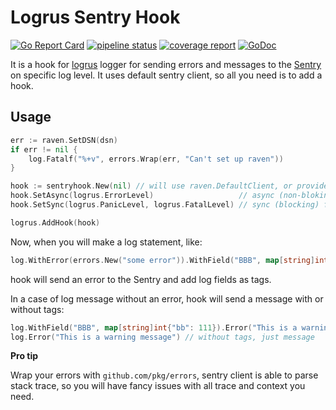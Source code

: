 # Logrus Sentry Hook

[![Go Report Card](https://goreportcard.com/badge/github.com/dmksnnk/sentryhook)](https://goreportcard.com/report/github.com/dmksnnk/sentryhook)
[![pipeline status](https://gitlab.com/aspidima/sentryhook/badges/master/pipeline.svg)](https://gitlab.com/aspidima/sentryhook/commits/master)
[![coverage report](https://gitlab.com/aspidima/sentryhook/badges/master/coverage.svg)](https://gitlab.com/aspidima/sentryhook/commits/master)
[![GoDoc](https://img.shields.io/badge/GoDoc-referece-blue.svg?style=flat)](https://godoc.org/github.com/dmksnnk/sentryhook)

It is a hook for [logrus](https://github.com/sirupsen/logrus) logger
for sending errors and messages to the [Sentry](https://sentry.io/) on specific log level.
It uses default sentry client, so all you need is to add a hook.

## Usage

```go
err := raven.SetDSN(dsn)
if err != nil {
    log.Fatalf("%+v", errors.Wrap(err, "Can't set up raven"))
}

hook := sentryhook.New(nil) // will use raven.DefaultClient, or provide custom client
hook.SetAsync(logrus.ErrorLevel)                   // async (non-bloking) hook for errors
hook.SetSync(logrus.PanicLevel, logrus.FatalLevel) // sync (blocking) for fatal stuff

logrus.AddHook(hook)
```

Now, when you will make a log statement, like:

```go
log.WithError(errors.New("some error")).WithField("BBB", map[string]int{"bb": 111}).Fatal("This is a fatal message")
```

hook will send an error to the Sentry and add log fields as tags.

In a case of log message without an error, hook will send a message with or without tags:

```go
log.WithField("BBB", map[string]int{"bb": 111}).Error("This is a warning message") // with tags
log.Error("This is a warning message") // without tags, just message
```

**Pro tip**

Wrap your errors with `github.com/pkg/errors`, sentry client is able to parse stack trace,
so you will have fancy issues with all trace and context you need.
